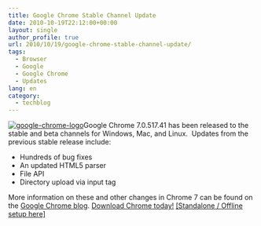 ```yaml
---
title: Google Chrome Stable Channel Update
date: 2010-10-19T22:12:00+00:00
layout: single
author_profile: true
url: 2010/10/19/google-chrome-stable-channel-update/
tags:
  - Browser
  - Google
  - Google Chrome
  - Updates
lang: en
category: 
  - techblog
---
```

[![google-chrome-logo](http://lh3.ggpht.com/_vaUVXcmC3OI/TL4QuQEHAfI/AAAAAAAACxo/0_gQOE3QG_g/google-chrome-logo_thumb%5B1%5D.png?imgmax=800 "google-chrome-logo")](http://lh4.ggpht.com/_vaUVXcmC3OI/TL4QqQdg2rI/AAAAAAAACxk/AT65YzgFLqY/s1600-h/google-chrome-logo%5B3%5D.png)Google Chrome 7.0.517.41 has been released to the stable and beta channels for Windows, Mac, and Linux.  Updates from the previous stable release include:

  * Hundreds of bug fixes
  * An updated HTML5 parser
  * File API
  * Directory upload via input tag

More information on these and other changes in Chrome 7 can be found on the [Google Chrome blog](http://chrome.blogspot.com/). [Download Chrome today!](http://www.google.com/chrome) [\[Standalone / Offline setup here\]](http://www.google.com/chrome/eula.html?standalone=1)